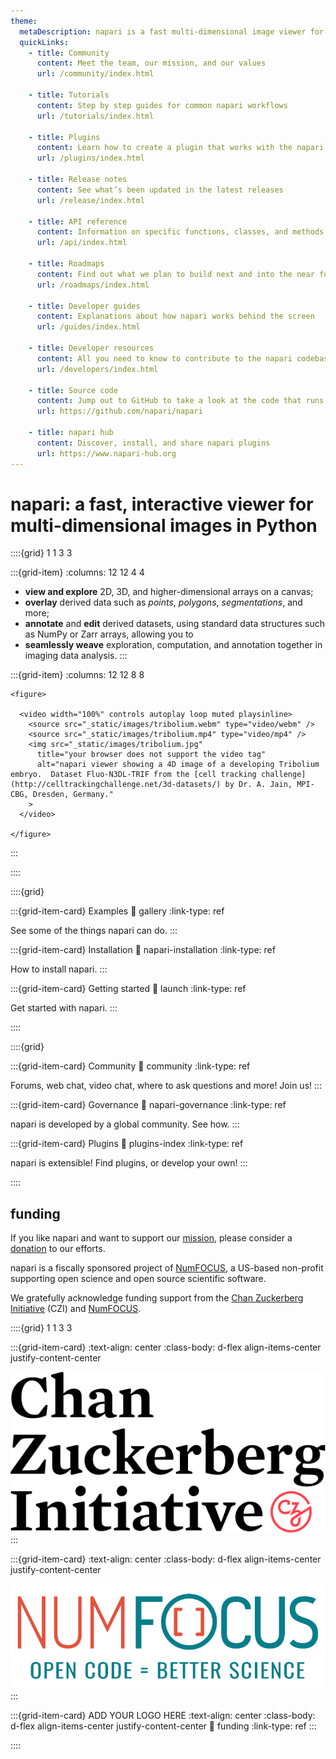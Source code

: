 ```yaml
---
theme:
  metaDescription: napari is a fast multi-dimensional image viewer for Python. It can help you **explore** any image-like data, be it 2D, 3D, or even higher-dimensional. It can also help you **overlay** downstream or **associated data**, such as point coordinates or segmentations, which you can use to **annotate** and **proofread** your image data.
  quickLinks:
    - title: Community
      content: Meet the team, our mission, and our values
      url: /community/index.html

    - title: Tutorials
      content: Step by step guides for common napari workflows
      url: /tutorials/index.html

    - title: Plugins
      content: Learn how to create a plugin that works with the napari ecosystem
      url: /plugins/index.html

    - title: Release notes
      content: See what’s been updated in the latest releases
      url: /release/index.html

    - title: API reference
      content: Information on specific functions, classes, and methods
      url: /api/index.html

    - title: Roadmaps
      content: Find out what we plan to build next and into the near future
      url: /roadmaps/index.html

    - title: Developer guides
      content: Explanations about how napari works behind the screen
      url: /guides/index.html

    - title: Developer resources
      content: All you need to know to contribute to the napari codebase
      url: /developers/index.html

    - title: Source code
      content: Jump out to GitHub to take a look at the code that runs napari
      url: https://github.com/napari/napari

    - title: napari hub
      content: Discover, install, and share napari plugins
      url: https://www.napari-hub.org
---
```


# napari: a fast, interactive viewer for multi-dimensional images in Python

::::{grid} 1 1 3 3

:::{grid-item}
:columns: 12 12 4 4

- **view and explore** 2D, 3D, and higher-dimensional arrays on a canvas;
- **overlay** derived data such as *points*, *polygons*, *segmentations*, and
  more;
- **annotate** and **edit** derived datasets, using standard data structures
  such as NumPy or Zarr arrays, allowing you to
- **seamlessly weave** exploration, computation, and annotation together in
  imaging data analysis.
:::

:::{grid-item}
:columns: 12 12 8 8

```{raw} html
<figure>

  <video width="100%" controls autoplay loop muted playsinline>
    <source src="_static/images/tribolium.webm" type="video/webm" />
    <source src="_static/images/tribolium.mp4" type="video/mp4" />
    <img src="_static/images/tribolium.jpg"
      title="your browser does not support the video tag"
      alt="napari viewer showing a 4D image of a developing Tribolium embryo.  Dataset Fluo-N3DL-TRIF from the [cell tracking challenge](http://celltrackingchallenge.net/3d-datasets/) by Dr. A. Jain, MPI-CBG, Dresden, Germany."
    >
  </video>

</figure>
```

:::

::::

::::{grid}

:::{grid-item-card} Examples
:link: gallery
:link-type: ref

See some of the things napari can do.
:::

:::{grid-item-card} Installation
:link: napari-installation
:link-type: ref

How to install napari.
:::

:::{grid-item-card} Getting started
:link: launch
:link-type: ref

Get started with napari.
:::

::::

::::{grid}

:::{grid-item-card} Community
:link: community
:link-type: ref

Forums, web chat, video chat, where to ask questions and more! Join us!
:::

:::{grid-item-card} Governance
:link: napari-governance
:link-type: ref

napari is developed by a global community. See how.
:::

:::{grid-item-card} Plugins
:link: plugins-index
:link-type: ref

napari is extensible! Find plugins, or develop your own!
:::

::::

## funding

If you like napari and want to support our [mission](mission-and-values),
please consider a [donation](https://numfocus.org/donate-to-napari) to our
efforts.

napari is a fiscally sponsored project of [NumFOCUS], a US-based non-profit
supporting open science and open source scientific software.

We gratefully acknowledge funding support from the [Chan Zuckerberg
Initiative][CZI] (CZI) and [NumFOCUS].

::::{grid} 1 1 3 3

:::{grid-item-card}
:text-align: center
:class-body: d-flex align-items-center justify-content-center

[![CZI logo](_static/images/czi-logo.png)](https://chanzuckerberg.com)
:::

:::{grid-item-card}
:text-align: center
:class-body: d-flex align-items-center justify-content-center

[![NumFOCUS logo](_static/images/nf-logo.png)](https://numfocus.org)
:::

:::{grid-item-card} ADD YOUR LOGO HERE
:text-align: center
:class-body: d-flex align-items-center justify-content-center
:link: funding
:link-type: ref
:::
  
::::

[NumFOCUS]: https://numfocus.org
[CZI]: https://chanzuckerberg.com
